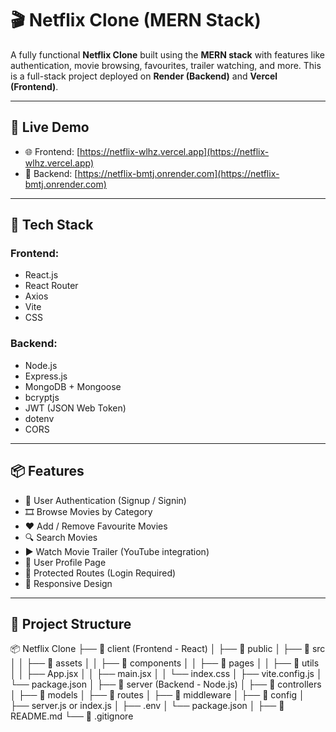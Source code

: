# 🎬 Netflix Clone (MERN Stack)

A fully functional **Netflix Clone** built using the **MERN stack** with features like authentication, movie browsing, favourites, trailer watching, and more. This is a full-stack project deployed on **Render (Backend)** and **Vercel (Frontend)**.

---

## 🚀 Live Demo

- 🌐 Frontend: [https://netflix-wlhz.vercel.app](https://netflix-wlhz.vercel.app)
- 🔗 Backend: [https://netflix-bmtj.onrender.com](https://netflix-bmtj.onrender.com)

---

## 🔧 Tech Stack

### Frontend:
- React.js
- React Router
- Axios
- Vite
- CSS

### Backend:
- Node.js
- Express.js
- MongoDB + Mongoose
- bcryptjs
- JWT (JSON Web Token)
- dotenv
- CORS

---

## 📦 Features

- 🔐 User Authentication (Signup / Signin)
- 🎞 Browse Movies by Category
- ❤️ Add / Remove Favourite Movies
- 🔍 Search Movies
- ▶️ Watch Movie Trailer (YouTube integration)
- 👤 User Profile Page
- 🚫 Protected Routes (Login Required)
- 🍿 Responsive Design

---

## 📁 Project Structure

📦 Netflix Clone
├── 📁 client (Frontend - React)
│   ├── 📁 public
│   ├── 📁 src
│   │   ├── 📁 assets
│   │   ├── 📁 components
│   │   ├── 📁 pages
│   │   ├── 📁 utils
│   │   ├── App.jsx
│   │   ├── main.jsx
│   │   └── index.css
│   ├── vite.config.js
│   └── package.json
│
├── 📁 server (Backend - Node.js)
│   ├── 📁 controllers
│   ├── 📁 models
│   ├── 📁 routes
│   ├── 📁 middleware
│   ├── 📁 config
│   ├── server.js or index.js
│   ├── .env
│   └── package.json
│
├── 📄 README.md
└── 📄 .gitignore
